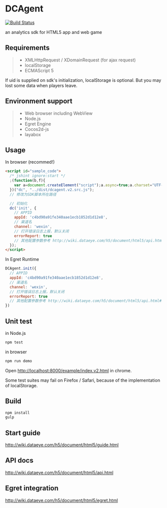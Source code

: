 # DCAgent

[![Build Status](https://travis-ci.org/simongfxu/dcagent.svg)](https://travis-ci.org/simongfxu/dcagent)

an analytics sdk for HTML5 app and web game

## Requirements

> * XMLHttpRequest / XDomainRequest (for ajax request)
> * localStorage
> * ECMAScript 5

If uid is supplied on sdk's initialization, localStorage is optional.
But you may lost some data when players leave.

## Environment support

> * Web browser including WebView
> * Node.js
> * Egret Engine
> * Cocos2d-js
> * layabox

## Usage

In browser (recommed!)

```html
<script id="sample_code">
  /* jshint ignore:start */
  ;(function(b,f){
    var a=document.createElement("script");a.async=true;a.charset="UTF-8";a.src=f;var d=document.querySelector("script");d.parentNode.insertBefore(a,d);var e=[];var c=function(h){if(typeof DCAgent==="undefined"){e.push(arguments)}else{var g=DCAgent[h];if(!g){return console.log("DCAgent."+h+" is undefined")}if(typeof g==="function"){return g.apply(DCAgent,[].slice.call(arguments,1))}else{return g}}};c.loadTime=Date.now();c.cache=e;window[b]=c;window["DCAgentObject"]=b
  })("dc", "../dist/dcagent.v2.src.js");
  // 修改为SDK脚本所在路径

  // 初始化
  dc('init', {
    // APPID
    appId: 'c4bd90a91fe340aae1ecb1852d1d12e8',
    // 渠道名
    channel: 'wexin',
    // 打开错误日志上报，默认关闭
    errorReport: true
    // 其他配置参数参考 http://wiki.dataeye.com/h5/document/html5/api.html#init
  });
</script>
```

In Egret Runtime

```js
DCAgent.init({
  // APPID
  appId: 'c4bd90a91fe340aae1ecb1852d1d12e8',
  // 渠道名
  channel: 'wexin',
  // 打开错误日志上报，默认关闭
  errorReport: true
  // 其他配置参数参考 http://wiki.dataeye.com/h5/document/html5/api.html#init
})
```

## Unit test

in Node.js

```bash
npm test
```

in browser

```bash
npm run demo
```

Open [http://localhost:8000/example/index.v2.html](http://localhost:8000/example/index.v2.html) in chrome.

Some test suites may fail on Firefox / Safari, because of the implementation of localStorage.

## Build

```bash
npm install
gulp
```

## Start guide

http://wiki.dataeye.com/h5/document/html5/guide.html

## API docs

http://wiki.dataeye.com/h5/document/html5/api.html

## Egret integration

http://wiki.dataeye.com/h5/document/html5/egret.html
